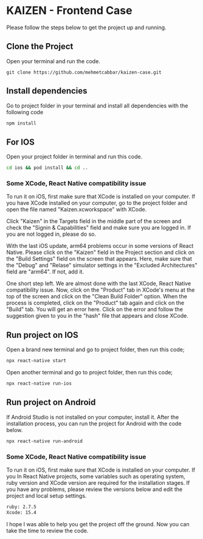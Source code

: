 # KAIZEN - Frontend Case

Please follow the steps below to get the project up and running.

## Clone the Project
Open your terminal and run the code.

```
git clone https://github.com/mehmetcabbar/kaizen-case.git
```

## Install dependencies
Go to project folder in your terminal and install all dependencies with the following code

```sh
npm install
```

## For IOS
Open your project folder in terminal and run this code. 

```sh
cd ios && pod install && cd ..
```

### Some XCode, React Native compatibility issue 
To run it on iOS, first make sure that XCode is installed on your computer. If you have XCode installed on your computer, go to the project folder and open the file named "Kaizen.xcworkspace" with XCode.

Click "Kaizen" in the Targets field in the middle part of the screen and check the "Signin & Capabilities" field and make sure you are logged in. If you are not logged in, please do so.

With the last iOS update, arm64 problems occur in some versions of React Native. Please click on the "Kaizen" field in the Project section and click on the "Build Settings" field on the screen that appears. Here, make sure that the "Debug" and "Relase" simulator settings in the "Excluded Architectures" field are "arm64". If not, add it.

One short step left. We are almost done with the last XCode, React Native compatibility issue. Now, click on the "Product" tab in XCode's menu at the top of the screen and click on the "Clean Build Folder" option. When the process is completed, click on the "Product" tab again and click on the "Build" tab. You will get an error here. Click on the error and follow the suggestion given to you in the "hash" file that appears and close XCode.

## Run project on IOS
Open a brand new terminal and go to project folder, then run this code; 

```sh
npx react-native start
```

Open another terminal and go to project folder, then run this code; 

```sh
npx react-native run-ios
```

## Run project on Android
If Android Studio is not installed on your computer, install it. After the installation process, you can run the project for Android with the code below.

```sh
npx react-native run-android
```

### Some XCode, React Native compatibility issue 
To run it on iOS, first make sure that XCode is installed on your computer. If you In React Native projects, some variables such as operating system, ruby ​​version and XCode version are required for the installation stages. If you have any problems, please review the versions below and edit the project and local setup settings.

```sh
ruby: 2.7.5
Xcode: 15.4
```

I hope I was able to help you get the project off the ground. Now you can take the time to review the code.

